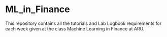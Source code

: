 # ML_in_Finance
This repository contains all the tutorials and Lab Logbook requirements for each week given at the class Machine Learning in Finance at ARU.
